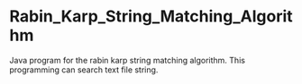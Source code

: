 # Rabin_Karp_String_Matching_Algorithm
Java program for the rabin karp string matching algorithm. This programming can search text file string. 
